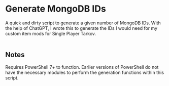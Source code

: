 # Generate MongoDB IDs
A quick and dirty script to generate a given number of MongoDB IDs. With the help of ChatGPT, I wrote this to generate the IDs I would need for my custom item mods for Single Player Tarkov.
<br><br>

## Notes
Requires PowerShell 7+ to function.
Earlier versions of PowerShell do not have the necessary modules to perform the generation functions within this script.
<br><br>